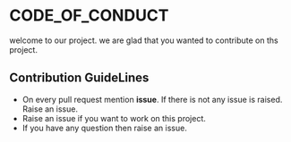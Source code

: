 # CODE_OF_CONDUCT

welcome to our project. we are glad that you wanted to contribute on ths project.

## Contribution GuideLines

- On every pull request mention **issue**. If there is not any issue is raised. Raise an issue.
- Raise an issue if you want to work on this project.
- If you have any question then raise an issue.
